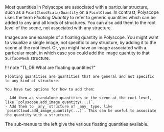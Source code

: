 Most quantities in Polyscope are associated with a particular structure, such as a `PointCloudScalarQuantity` on a `PointCloud`. In contrast, Polyscope uses the term _Floating Quantity_ to refer to generic quantities which can be added to any and all kinds of structures. You can also add them to the root level of the scene, not associated with any structure. 

Images are one example of a floating quantity in Polyscope. You might want to visualize a single image, not specific to any structure, by adding it to the scene at the root level. Or, you might have an image associated with a particular mesh, in which case you could add the image quantity to that `SurfaceMesh` structure.

!!! note "TL;DR What are floating quantities?"

    Floating quantities are quantities that are general and not specific to any kind of structure.

    You have two options for how to add them:

    - Add them as standalone quantities in the scene at the root level, like `polyscope.add_image_quantity(...)`.
    - Add them to _any_ structure of _any_ type, like `pointCloud.add_image_quantity(...)`. This can be useful to associate the quantity with a structure.


The sub-menus to the left give the various floating quantities available.
